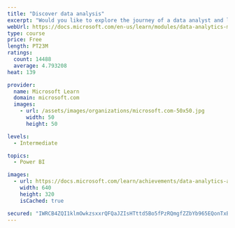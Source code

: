 ```yaml
---
title: "Discover data analysis"
excerpt: "Would you like to explore the journey of a data analyst and learn how a data analyst tells a story with data? In this module, you will explore the different roles in data and learn the different tasks of a data analyst."
webUrl: https://docs.microsoft.com/en-us/learn/modules/data-analytics-microsoft/
type: course
price: Free
length: PT23M
ratings:
  count: 14488
  average: 4.793208
heat: 139

provider:
  name: Microsoft Learn
  domain: microsoft.com
  images:
    - url: /assets/images/organizations/microsoft.com-50x50.jpg
      width: 50
      height: 50

levels:
  - Intermediate

topics:
  - Power BI

images:
  - url: https://docs.microsoft.com/learn/achievements/data-analytics-and-microsoft-social.png
    width: 640
    height: 320
    isCached: true

secured: "IWRCB4ZQI1klmOwkzsxxrQFQaJZIsHTttd5Bo5fPzRQmgfZZbYb965EQonTxBH/SnU67KV5wEqkma2P+M3MEw5K4U3cUncZJs9cq8s6dWGaOyQWok8NXBASRDl2LjorvTTcLXm69e1HLiclrFOle58EWGq5pvTSSxSQXZ3fZZfzrjaf7U5vztUkysdiaOsQhnRyYD3pdRDcdguNTxUYWYog4vDBTh02AgHAm1DNnihA8o37FkHJTkTGmjyUq93XnY/vC3yyZF6u5qhUgHH5nEvmQdKtGM9u93u64CysnGYwnQkqW34/YBTwxrPtbXEGRbcXaOk23FX1K/p2ohBKfTkLv63LZEPDgowUSOp1eincq9fGaTNzGg/lMVhDFKrsu7H/eNMxdEWnEKfpDYqA/SC6zJJ4vtLo5xyEq99/wWQEUE2dt/sudPLmjY6GCkIsx;59+xRqXqJp1lwl5StbmFIA=="
---
```


